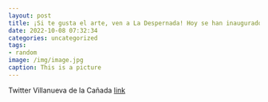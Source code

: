 ```yaml
---
layout: post
title: ¡Si te gusta el arte, ven a La Despernada! Hoy se han inaugurado🎨"Enigmas y sensaciones", de Alejandro Conde López🎨"Relatos ...
date: 2022-10-08 07:32:34
categories: uncategorized
tags:
- random
image: /img/image.jpg
caption: This is a picture
---
```

Twitter Villanueva de la Cañada [link](https://twitter.com/AytoVDLCanada/status/1578454577367568386)
